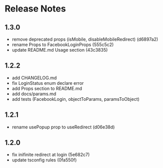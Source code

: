 <!-- markdownlint-disable MD024 MD034 MD033 -->

# Release Notes

## 1.3.0

- remove deprecated props (isMobile, disableMobileRedirect) (d6897a2)
- rename Props to FacebookLoginProps (555c5c2)
- update README.md Usage section (43c3835)

## 1.2.2

- add CHANGELOG.md
- fix LoginStatus enum declare error
- add Props section to README.md
- add docs/params.md
- add tests (FacebookLogin, objectToParams, paramsToObject)

## 1.2.1

- rename usePopup prop to useRedirect (d06e38d)

## 1.2.0

- fix inifinite redirect at login (5e682c7)
- update tsconfig rules (0fa550f)
